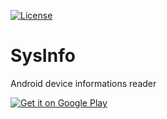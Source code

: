 [![License](https://img.shields.io/badge/License-Apache%202.0-blue.svg)](https://opensource.org/licenses/Apache-2.0)

# SysInfo
Android device informations reader

<a href='https://play.google.com/store/apps/details?id=com.cedleg.sysinfo'><img alt='Get it on Google Play' src='https://play.google.com/intl/en_us/badges/images/generic/en_badge_web_generic.png'/></a>

